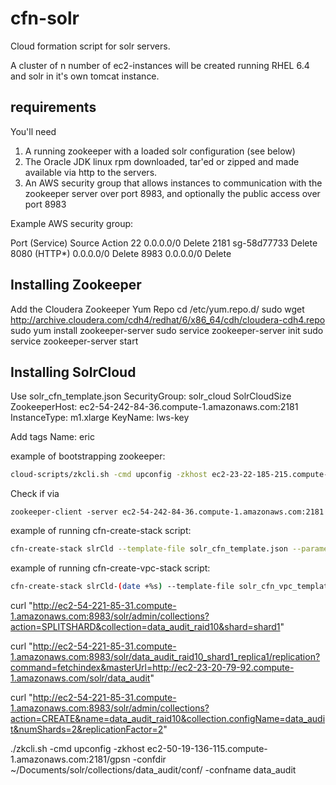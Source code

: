 cfn-solr
========

Cloud formation script for solr servers.

A cluster of n number of ec2-instances will be created running RHEL 6.4
and solr in it's own tomcat instance.

requirements
--------

You'll need

1. A running zookeeper with a loaded solr configuration (see below)
2. The Oracle JDK linux rpm downloaded, tar'ed or zipped and made
   available via http to the servers.
3. An AWS security group that allows instances to communication with
   the zookeeper server over port 8983, and optionally the public access over port 8983

Example AWS security group:

Port (Service)	Source	Action
22		0.0.0.0/0	Delete
2181	sg-58d77733	Delete
8080 (HTTP*)	0.0.0.0/0	Delete
8983	0.0.0.0/0	Delete



Installing Zookeeper
--------------

Add the Cloudera Zookeeper Yum Repo
cd /etc/yum.repo.d/
sudo wget http://archive.cloudera.com/cdh4/redhat/6/x86_64/cdh/cloudera-cdh4.repo
sudo yum install zookeeper-server
sudo service zookeeper-server init
sudo service zookeeper-server start


Installing SolrCloud
----------------

Use solr_cfn_template.json
	SecurityGroup: solr_cloud
	SolrCloudSize
	ZookeeperHost: ec2-54-242-84-36.compute-1.amazonaws.com:2181
	InstanceType: m1.xlarge
	KeyName: lws-key

Add tags
	Name: eric





example of bootstrapping zookeeper:
```bash
cloud-scripts/zkcli.sh -cmd upconfig -zkhost ec2-23-22-185-215.compute-1.amazonaws.com:2181/cluster2 -collection slrCloud -confname conf1 --confdir solr/collection1/conf/
```

Check if via 
```
zookeeper-client -server ec2-54-242-84-36.compute-1.amazonaws.com:2181
```

example of running cfn-create-stack script:
```bash
cfn-create-stack slrCld --template-file solr_cfn_template.json --parameters "KeyName=vagrant;InstanceType=m1.small;SecurityGroup=solr_cloud;ZookeeperHost=ec2-72-44-55-216.compute-1.amazonaws.com:2181/cld2;SolrCloudSize=4"
```

example of running cfn-create-vpc-stack script:
```bash
cfn-create-stack slrCld-(date +%s) --template-file solr_cfn_vpc_template.json --parameters "KeyName=vagrant;InstanceType=m1.small;SecurityGroup=solr_cloud;ZookeeperHost=ec2-72-44-55-216.compute-1.amazonaws.com:2181/cld2;SolrCloudSize=1;Subnets=subnet-0406006b;AZs=us-east-1a"
```


 curl "http://ec2-54-221-85-31.compute-1.amazonaws.com:8983/solr/admin/collections?action=SPLITSHARD&collection=data_audit_raid10&shard=shard1"


 curl "http://ec2-54-221-85-31.compute-1.amazonaws.com:8983/solr/data_audit_raid10_shard1_replica1/replication?command=fetchindex&masterUrl=http://ec2-23-20-79-92.compute-1.amazonaws.com/solr/data_audit"

 curl "http://ec2-54-221-85-31.compute-1.amazonaws.com:8983/solr/admin/collections?action=CREATE&name=data_audit_raid10&collection.configName=data_audit&numShards=2&replicationFactor=2"


 ./zkcli.sh -cmd upconfig -zkhost ec2-50-19-136-115.compute-1.amazonaws.com:2181/gpsn -confdir ~/Documents/solr/collections/data_audit/conf/ -confname data_audit

